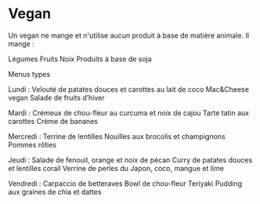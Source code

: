 <h1>Vegan</h1>

Un vegan ne mange et n'utilise aucun produit à base de matière animale. Il mange : 

Légumes
Fruits
Noix
Produits à base de soja

Menus types

Lundi :
Velouté de patates douces et carottes au lait de coco
Mac&Cheese vegan
Salade de fruits d’hiver

Mardi :
Crémeux de chou-fleur au curcuma et noix de cajou
Tarte tatin aux carottes
Crème de bananes

Mercredi :
Terrine de lentilles
Nouilles aux brocolis et champignons
Pommes rôties

Jeudi :
Salade de fenouil, orange et noix de pécan
Curry de patates douces et lentilles corail
Verrine de perles du Japon, coco, mangue et lime

Vendredi :
Carpaccio de betteraves
Bowl de chou-fleur Teriyaki
Pudding aux graines de chia et dattes
